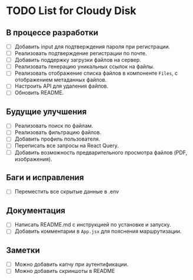 # TODO List for Cloudy Disk

## В процессе разработки
- [ ] Добавить input для подтверждения пароля при регистрации.
- [ ] Реализовать подтверждение регистрации по почте. 
- [ ] Добавить поддержку загрузки файлов на сервер.
- [ ] Реализовать генерацию уникальных ссылок на файлы.
- [ ] Реализовать отображение списка файлов в компоненте `Files`, с отображением метаданных файлов.
- [ ] Настроить API для удаления файлов.
- [ ] Обновить README.

## Будущие улучшения
- [ ] Реализовать поиск по файлам.
- [ ] Реализовать фильтрацию файлов.
- [ ] Добавить профиль пользователя.
- [ ] Переписать все запросы на React Query.
- [ ] Добавить возможность предварительного просмотра файлов (PDF, изображения).

## Баги и исправления
- [ ] Переместить все скрытые данные в .env

## Документация
- [ ] Написать README.md с инструкцией по установке и запуску.
- [ ] Добавить комментарии в `App.jsx` для пояснения маршрутизации.

## Заметки

- [ ] Можно добавить капчу при аутентификации.
- [ ] Можно добавить скриншоты в README